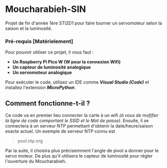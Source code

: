 # Moucharabieh-SIN

Projet de fin d'année 1ère STI2D1 pour faire tourner un servomoteur selon la saison et la luminosité.

### Pré-requis [Matérielement]
Pour pouvoir utiliser ce projet, il vous faut :

  - **Un Raspberry Pi Pico W (W pour la connexion Wifi)**
  - **Un capteur de luminosité analogique**
  - **Un servomoteur analogique**

Pour exécuter le code, utilisez un IDE comme ***Visual Studio (Code)*** et installez l'extension ***MicroPython***.

## Comment fonctionne-t-il ?

Ce code va en premier lieu connecter la carte à un wifi *(à vous de mofifier la ligne de code comportant le SSID et le Mot de passe)*.
Ensuite, il se connectera à un serveur NTP permettant d'obtenir la date/heure/saison exacte actuel. Un exemple de serveur NTP connu est 
> pool.ntp.org

Par la suite, il choisira plus précisemment l'angle de pivot a donner pour le servo moteur. De plus qu'il utilisera le capteur de luminosité pour régler l'ouverture du Moucharabieh.
